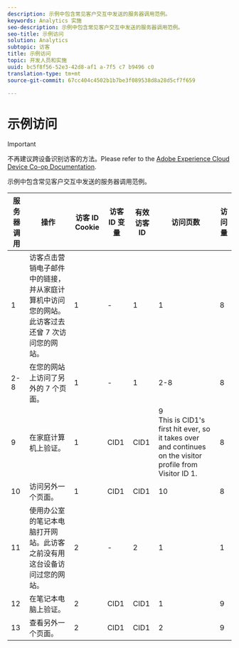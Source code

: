 ```yaml
---
description: 示例中包含常见客户交互中发送的服务器调用范例。
keywords: Analytics 实施
seo-description: 示例中包含常见客户交互中发送的服务器调用范例。
seo-title: 示例访问
solution: Analytics
subtopic: 访客
title: 示例访问
topic: 开发人员和实施
uuid: bc5f8f56-52e3-42d8-af1 a-7f5 c7 b9496 c0
translation-type: tm+mt
source-git-commit: 67cc404c4502b1b7be3f089538d8a28d5cf7f659

---
```



# 示例访问

>[!IMPORTANT]
>
>不再建议跨设备识别访客的方法。Please refer to the [Adobe Experience Cloud Device Co-op Documentation](https://marketing.adobe.com/resources/help/en_US/mcdc/).

示例中包含常见客户交互中发送的服务器调用范例。

| 服务器调用 | 操作 | 访客 ID Cookie | 访客 ID 变量 | 有效访客 ID | 访问页数 | 访问量 |
|--- |--- |--- |--- |--- |--- |--- |
| 1 | 访客点击营销电子邮件中的链接，并从家庭计算机中访问您的网站。此访客过去还曾 7 次访问您的网站。 | 1 | - | 1 | 1 | 8 |
| 2-8 | 在您的网站上访问了另外的 7 个页面。 | 1 | - | 1 | 2-8 | 8 |
| 9 | 在家庭计算机上验证。 | 1 | CID1 | CID1 | 9 <br>This is CID1's first hit ever, so it takes over and continues on the visitor profile from Visitor ID 1.</br> | 8 |
| 10 | 访问另外一个页面。 | 1 | CID1 | CID1 | 10 | 8 |
| 11 | 使用办公室的笔记本电脑打开网站。此访客之前没有用这台设备访问过您的网站。 | 2 | - | 2 | 1 | 1 |
| 12 | 在笔记本电脑上验证。 | 2 | CID1 | CID1 | 1 | 9 |
| 13 | 查看另外一个页面。 | 2 | CID1 | CID1 | 2 | 9 |